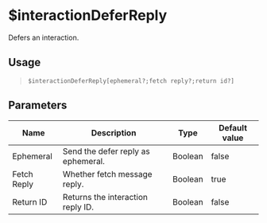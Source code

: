 # $interactionDeferReply
Defers an interaction.
## Usage
> `$interactionDeferReply[ephemeral?;fetch reply?;return id?]`
## Parameters
|    Name     |            Description             |  Type   | Default value |
|-------------|------------------------------------|---------|---------------|
| Ephemeral   | Send the defer reply as ephemeral. | Boolean | false         |
| Fetch Reply | Whether fetch message reply.       | Boolean | true          |
| Return ID   | Returns the interaction reply ID.  | Boolean | false         |
